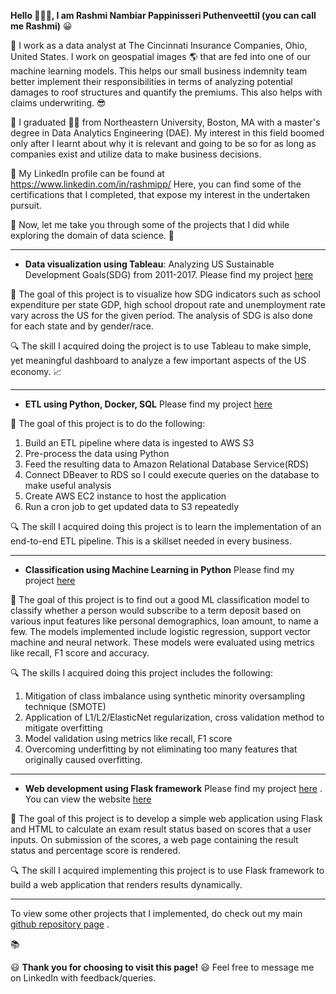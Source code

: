 **Hello	:wave::wave::wave:, I am Rashmi Nambiar Pappinisseri Puthenveettil (you can call me Rashmi)**   :grinning:
 
:large_blue_circle: I work as a data analyst at The Cincinnati Insurance Companies, Ohio, United States. I work on geospatial images :earth_americas: that are fed into one of our machine learning models. This helps our small business indemnity team better implement their responsibilities in terms of analyzing potential damages to roof structures and quantify the premiums. This also helps with claims underwriting.	:sunglasses:

:large_blue_circle: I graduated :woman_student: from Northeastern University, Boston, MA with a master's degree in Data Analytics Engineering (DAE). My interest in this field boomed only after I learnt about why it is relevant and going to be so for as long as companies exist and utilize data to make business decisions.

:large_blue_circle: My LinkedIn profile can be found at https://www.linkedin.com/in/rashmipp/ Here, you can find some of the certifications that I completed, that expose my interest in the undertaken pursuit.

:large_blue_circle: Now, let me take you through some of the projects that I did while exploring the domain of data science.	:flashlight:

____________________________________________________________________________________________________
- **Data visualization using Tableau**: 
Analyzing US Sustainable Development Goals(SDG) from 2011-2017. Please find my project [here](https://public.tableau.com/app/profile/rashmi8121/viz/USSDGindicatorsDashboard/Final_Dashboard1)

:checkered_flag: The goal of this project is to visualize how SDG indicators such as school expenditure per state GDP, high school dropout rate and unemployment rate vary across the US for the given period. The analysis of SDG is also done for each state and by gender/race. 

:mag: The skill I acquired doing the project is to use Tableau to make simple, yet meaningful dashboard to analyze a few important aspects of the US economy. :chart_with_upwards_trend:

____________________________________________________________________________________________________

- **ETL using Python, Docker, SQL**
Please find my project [here](https://github.com/Rashmi-PP/Data-ETL-pipeline-Python-AWS)

:checkered_flag: The goal of this project is to do the following:

   1. Build an ETL pipeline where data is ingested to AWS S3
   2. Pre-process the data using Python
   3. Feed the resulting data to Amazon Relational Database Service(RDS)
   4. Connect DBeaver to RDS so I could execute queries on the database to make useful analysis
   5. Create AWS EC2 instance to host the application
   6. Run a cron job to get updated data to S3 repeatedly

:mag: The skill I acquired doing this project is to learn the implementation of an end-to-end ETL pipeline. This is a skillset needed in every business.

____________________________________________________________________________________________________
  
- **Classification using Machine Learning in Python**
Please find my project [here](https://github.com/Rashmi-PP/MachineLearning_Classification)

:checkered_flag: The goal of this project is to find out a good ML classification model to classify whether a person would subscribe to a term deposit based on various input features like personal demographics, loan amount, to name a few. The models implemented include logistic regression, support vector machine and neural network. These models were evaluated using metrics like recall, F1 score and accuracy. 

:mag: The skills I acquired doing this project includes the following:

  1. Mitigation of class imbalance using synthetic minority oversampling technique (SMOTE)
  2. Application of L1/L2/ElasticNet regularization, cross validation method to mitigate overfitting
  3. Model validation using metrics like recall, F1 score
  4. Overcoming underfitting by not eliminating too many features that originally caused overfitting.
  
____________________________________________________________________________________________________

- **Web development using Flask framework**
Please find my project [here](https://github.com/Rashmi-PP/Web-development-using-Flask) .
You can view the website [here]( https://exam-results.onrender.com/)

:checkered_flag: The goal of this project is to develop a simple web application using Flask and HTML to calculate an exam result status based on scores that a user inputs. On submission of the scores, a web page containing the result status and percentage score is rendered.

:mag: The skill I acquired implementing this project is to use Flask framework to build a web application that renders results dynamically.

____________________________________________________________________________________________________

To view some other projects that I implemented, do check out my main [github repository page](https://github.com/Rashmi-PP?tab=repositories) .

:books:

:smiley: **Thank you for choosing to visit this page!** :smiley:
Feel free to message me on LinkedIn with feedback/queries.


